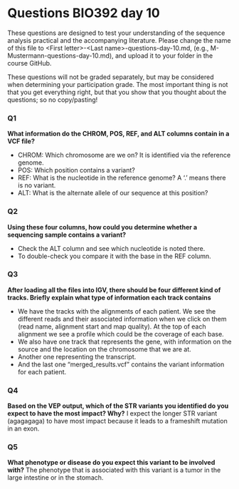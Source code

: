 
# Questions BIO392 day 10
These questions are designed to test your understanding of the sequence analysis practical and the accompanying literature. Please change the name of this file to \<First letter\>-\<Last name\>-questions-day-10.md, (e.g., M-Mustermann-questions-day-10.md), and upload it to your folder in the course GitHub.

These questions will not be graded separately, but may be considered when determining your participation grade. The most important thing is not that you get everything right, but that you show that you thought about the questions; so no copy/pasting!

### Q1
**What information do the CHROM, POS, REF, and ALT columns contain in a VCF file?**
* CHROM: Which chromosome are we on? It is identified via the reference genome. 
* POS: Which position contains a variant? 
* REF: What is the nucleotide in the reference genome? A ‘.’ means there is no variant.  
* ALT: What is the alternate allele of our sequence at this position? 

### Q2
**Using these four columns, how could you determine whether a sequencing sample contains a variant?**
* Check the ALT column and see which nucleotide is noted there.  
* To double-check you compare it with the base in the 	REF column.

### Q3
**After loading all the files into IGV, there should be four different kind of tracks. Briefly explain what type of information each track contains**
* We have the tracks with the alignments of each patient. We see the different reads and their associated information when we click on them (read name, alignment start and map quality). At the top of each alignment we see a profile which could be the coverage of each base.
* We also have one track that represents the gene, with information on the source and the location on the chromosome that we are at. 
* Another one representing the transcript.
* And the last one “merged_results.vcf” contains the variant information for each patient.  

### Q4
**Based on the VEP output, which of the STR variants you identified do you expect to have the most impact? Why?**
I expect the longer STR variant (agagagaga) to have most impact because it leads to a frameshift mutation in an exon.  

### Q5
**What phenotype or disease do you expect this variant to be involved with?**
The phenotype that is associated with this variant is a tumor in the large intestine or in the stomach.  
